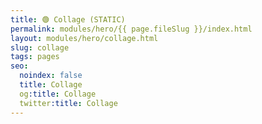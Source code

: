 ```yaml
---
title: 🟢 Collage (STATIC)
permalink: modules/hero/{{ page.fileSlug }}/index.html
layout: modules/hero/collage.html
slug: collage
tags: pages
seo:
  noindex: false
  title: Collage
  og:title: Collage
  twitter:title: Collage
---
```



